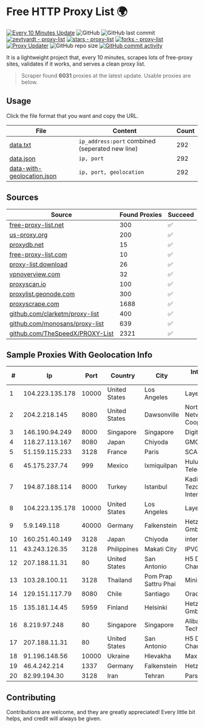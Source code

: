
# Free HTTP Proxy List 🌍

[![Every 10 Minutes Update](https://github.com/mertguvencli/http-proxy-list/actions/workflows/main.yml/badge.svg?branch=main)](https://github.com/mertguvencli/http-proxy-list/actions/workflows/main.yml)
![GitHub](https://img.shields.io/github/license/mertguvencli/http-proxy-list)
![GitHub last commit](https://img.shields.io/github/last-commit/mertguvencli/http-proxy-list)
[![zevtyardt - proxy-list](https://img.shields.io/static/v1?label=zevtyardt&message=proxy-list&color=blue&logo=github)](https://github.com/zevtyardt/proxy-list "Go to GitHub repo")
[![stars - proxy-list](https://img.shields.io/github/stars/zevtyardt/proxy-list?style=social)](https://github.com/zevtyardt/proxy-list)
[![forks - proxy-list](https://img.shields.io/github/forks/zevtyardt/proxy-list?style=social)](https://github.com/zevtyardt/proxy-list)
[![Proxy Updater](https://github.com/zevtyardt/proxy-list/workflows/Proxy%20Updater/badge.svg)](https://github.com/zevtyardt/proxy-list/actions?query=workflow:"Proxy+Updater")
![GitHub repo size](https://img.shields.io/github/repo-size/zevtyardt/proxy-list)
[![GitHub commit activity](https://img.shields.io/github/commit-activity/m/zevtyardt/proxy-list?logo=commits)](https://github.com/zevtyardt/proxy-list/commits/main)

It is a lightweight project that, every 10 minutes, scrapes lots of free-proxy sites, validates if it works, and serves a clean proxy list.

> Scraper found **6031** proxies at the latest update. Usable proxies are below.

## Usage

Click the file format that you want and copy the URL.

|File|Content|Count|
|----|-------|-----|
|[data.txt](https://raw.githubusercontent.com/mertguvencli/http-proxy-list/main/proxy-list/data.txt)|`ip_address:port` combined (seperated new line)|292|
|[data.json](https://raw.githubusercontent.com/mertguvencli/http-proxy-list/main/proxy-list/data.json)|`ip, port`|292|
|[data-with-geolocation.json](https://raw.githubusercontent.com/mertguvencli/http-proxy-list/main/proxy-list/data-with-geolocation.json)|`ip, port, geolocation`|292|

## Sources

|Source|Found Proxies|Succeed|
|------|-------------|-------|
|[free-proxy-list.net](https://free-proxy-list.net)|300|✅|
|[us-proxy.org](https://www.us-proxy.org)|200|✅|
|[proxydb.net](http://proxydb.net)|15|✅|
|[free-proxy-list.com](https://free-proxy-list.com/?page=&port=&type%5B%5D=http&type%5B%5D=https&up_time=0&search=Search)|10|✅|
|[proxy-list.download](https://www.proxy-list.download/HTTP)|26|✅|
|[vpnoverview.com](https://vpnoverview.com/privacy/anonymous-browsing/free-proxy-servers)|32|✅|
|[proxyscan.io](https://www.proxyscan.io)|100|✅|
|[proxylist.geonode.com](https://proxylist.geonode.com/api/proxy-list?limit=300&page=1&sort_by=lastChecked&sort_type=desc&protocols=http,https)|300|✅|
|[proxyscrape.com](https://api.proxyscrape.com/v2/?request=displayproxies&protocol=http&timeout=10000&country=all&ssl=all&anonymity=all)|1688|✅|
|[github.com/clarketm/proxy-list](https://raw.githubusercontent.com/clarketm/proxy-list/master/proxy-list-raw.txt)|400|✅|
|[github.com/monosans/proxy-list](https://raw.githubusercontent.com/monosans/proxy-list/main/proxies/http.txt)|639|✅|
|[github.com/TheSpeedX/PROXY-List](https://raw.githubusercontent.com/TheSpeedX/PROXY-List/master/http.txt)|2321|✅|


## Sample Proxies With Geolocation Info

|#|Ip|Port|Country|City|Internet Service Provider|
|-|--|----|-------|----|-------------------------|
|1|104.223.135.178|10000|United States|Los Angeles|LayerHost|
|2|204.2.218.145|8080|United States|Dawsonville|North Georgia Network Cooperative, Inc.|
|3|146.190.94.249|8000|Singapore|Singapore|DigitalOcean, LLC|
|4|118.27.113.167|8080|Japan|Chiyoda|GMO Internet, Inc.|
|5|51.159.115.233|3128|France|Paris|SCALEWAY|
|6|45.175.237.74|999|Mexico|Ixmiquilpan|Hulux Telecomunicaciones|
|7|194.87.188.114|8000|Turkey|Istanbul|Kadir Huseyin Tezcan Nosspeed Internet Teknolojileri|
|8|104.223.135.178|10000|United States|Los Angeles|LayerHost|
|9|5.9.149.118|40000|Germany|Falkenstein|Hetzner Online GmbH|
|10|160.251.40.149|3128|Japan|Chiyoda|interQ|
|11|43.243.126.35|3128|Philippines|Makati City|IPVG|
|12|207.188.11.31|80|United States|San Antonio|H5 Data Centers - Chandler LLC|
|13|103.28.100.11|3128|Thailand|Pom Prap Sattru Phai|Ministry of Interior|
|14|129.151.117.79|8080|Chile|Santiago|Oracle Corporation|
|15|135.181.14.45|5959|Finland|Helsinki|Hetzner Online GmbH|
|16|8.219.97.248|80|Singapore|Singapore|Alibaba (US) Technology Co., Ltd.|
|17|207.188.11.31|80|United States|San Antonio|H5 Data Centers - Chandler LLC|
|18|91.196.148.56|10000|Ukraine|Hlevakha|Maximum-Net LLC|
|19|46.4.242.214|1337|Germany|Falkenstein|Hetzner|
|20|82.99.194.30|3128|Iran|Tehran|ParsOnline Co.|



## Contributing

Contributions are welcome, and they are greatly appreciated! Every
little bit helps, and credit will always be given.

